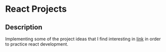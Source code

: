# React Projects

## Description

Implementing some of the project ideas that I find interesting in
[link](https://medium.com/@rohan.fulzele/50-beginner-and-intermediate-level-react-project-ideas-%EF%B8%8F-809b396faa39) in order to practice react development.
